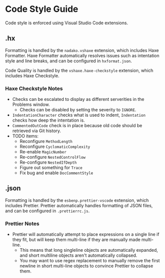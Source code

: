 # Code Style Guide

Code style is enforced using Visual Studio Code extensions.

## .hx
Formatting is handled by the `nadako.vshaxe` extension, which includes Haxe Formatter.
Haxe Formatter automatically resolves issues such as intentation style and line breaks, and can be configured in `hxformat.json`.

Code Quality is handled by the `vshaxe.haxe-checkstyle` extension, which includes Haxe Checkstyle.

### Haxe Checkstyle Notes
* Checks can be escalated to display as different serverities in the Problems window.
  * Checks can be disabled by setting the severity to `IGNORE`.
* `IndentationCharacter` checks what is used to indent, `Indentation` checks how deep the intentation is.
* `CommentedOutCode` check is in place because old code should be retrieved via Git history.
* TODO items:
  - Reconfigure `MethodLength`
  - Reconfigure `CyclomaticComplexity`
  - Re-enable `MagicNumber`
  - Re-configure `NestedControlFlow`
  - Re-configure `NestedIfDepth`
  - Figure out something for `Trace`
  - Fix bug and enable `DocCommentStyle`

## .json
Formatting is handled by the `esbenp.prettier-vscode` extension, which includes Prettier.
Prettier automatically handles formatting of JSON files, and can be configured in `.prettierrc.js`.

### Prettier Notes
* Prettier will automatically attempt to place expressions on a single line if they fit, but will keep them multi-line if they are manually made multi-line.
  * This means that long singleline objects are automatically expanded, and short multiline objects aren't automatically collapsed.
  * You may want to use regex replacement to manually remove the first newline in short multi-line objects to convince Prettier to collapse them.
